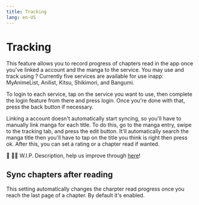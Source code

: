 ```yaml
---
title: Tracking
lang: en-US
---
```


# Tracking

This feature allows you to record progress of chapters read in the app once you've linked a account and the manga to the service. You may use and track using ? Currently five services are available for use inapp: MyAnimeList, Anilist, Kitsu, Shikimori, and Bangumi. 

To login to each service, tap on the service you want to use, then complete the login feature from there and press login. Once you're done with that, press the back button if necessary.

Linking a account doesn't automatically start syncing, so you'll have to manually link manga for each title. To do this, go to the manga entry, swipe to the tracking tab, and press the edit button. It'll automatically search the manga title then you'll have to tap on the title you think is right then press ok. After this, you can set a rating or a chapter read if wanted.

:construction: :construction_worker_man: W.I.P. Description, help us improve through [here](https://github.com/tachiyomiorg/website/edit/master/src/help/guides/tracking.md)!


## Sync chapters after reading

This setting automatically changes the charpter read progress once you reach the last page of a chapter. By default it's enabled.
